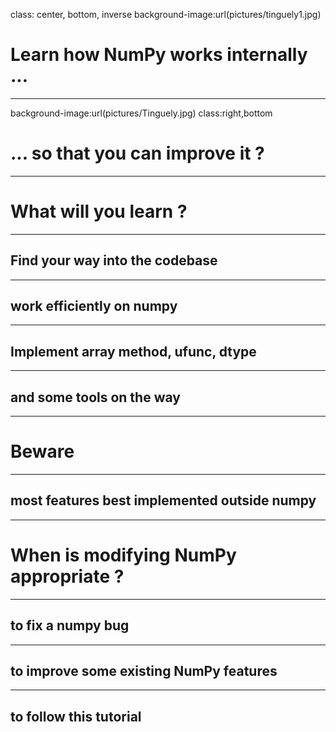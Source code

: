 class: center, bottom, inverse
background-image:url(pictures/tinguely1.jpg)

# Learn how NumPy works internally ...

---
background-image:url(pictures/Tinguely.jpg)
class:right,bottom

# ... so that you can improve it ?

---
# What will you learn ?
---

## Find your way into the codebase

---

## work efficiently on numpy
<!-- bento build terminal output -->

---

## Implement array method, ufunc, dtype

---

## and some tools on the way 

<!-- pictures of flame graph / kcachegrind with numpy-relevant info -->

---

# Beware
<!-- TODO pic -->

---

## most features best implemented outside numpy

---

# When is modifying NumPy appropriate ?

---

## to fix a numpy bug

---

## to improve some existing NumPy features

---

## to follow this tutorial
